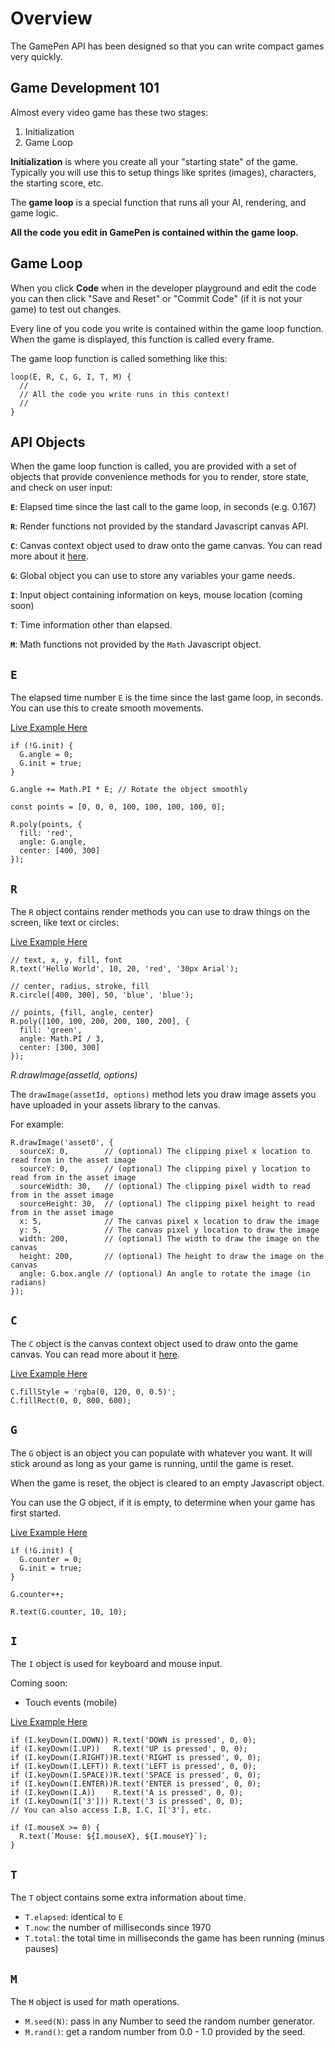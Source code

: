 # Overview

The GamePen API has been designed so that you can write compact games very quickly.

## Game Development 101

Almost every video game has these two stages:

1. Initialization
2. Game Loop

**Initialization** is where you create all your "starting state" of the game. Typically you will use this to setup things like
sprites (images), characters, the starting score, etc.

The **game loop** is a special function that runs all your AI, rendering, and game logic.

**All the code you edit in GamePen is contained within the game loop.**

## Game Loop

When you click **Code** when in the developer playground and edit the code you can then click "Save and Reset" or "Commit Code" (if it is not your game) to
test out changes.

Every line of you code you write is contained within the game loop function. When the game is displayed, this
function is called every frame.

The game loop function is called something like this:

```
loop(E, R, C, G, I, T, M) {
  //
  // All the code you write runs in this context!
  //
}
```

## API Objects

When the game loop function is called, you are provided with a set of objects that provide convenience methods
for you to render, store state, and check on user input:

**`E`**: Elapsed time since the last call to the game loop, in seconds (e.g. 0.167)

**`R`**: Render functions not provided by the standard Javascript canvas API.

**`C`**: Canvas context object used to draw onto the game canvas. You can read more about it [here](https://developer.mozilla.org/en-US/docs/Web/API/CanvasRenderingContext2D).

**`G`**: Global object you can use to store any variables your game needs.

**`I`**: Input object containing information on keys, mouse location (coming soon)

**`T`**: Time information other than elapsed.

**`M`**: Math functions not provided by the `Math` Javascript object.

## `E`

The elapsed time number `E` is the time since the last game loop, in seconds. You can use this to create smooth movements.

[Live Example Here](http://www.gamepen.io/games/playground/5b0eee1c0268512aee299516)

```
if (!G.init) {
  G.angle = 0;
  G.init = true;
}

G.angle += Math.PI * E; // Rotate the object smoothly

const points = [0, 0, 0, 100, 100, 100, 100, 0];

R.poly(points, {
  fill: 'red',
  angle: G.angle,
  center: [400, 300]
});
```

## `R`

The `R` object contains render methods you can use to draw things on the screen, like text or circles:

[Live Example Here](http://www.gamepen.io/games/playground/5b0ef4d90268512aee299518)

```
// text, x, y, fill, font
R.text('Hello World', 10, 20, 'red', '30px Arial');

// center, radius, stroke, fill
R.circle([400, 300], 50, 'blue', 'blue');

// points, {fill, angle, center}
R.poly([100, 100, 200, 200, 100, 200], {
  fill: 'green',
  angle: Math.PI / 3,
  center: [300, 300]
});
```

*R.drawImage(assetId, options)*

The `drawImage(assetId, options)` method lets you draw image assets you have uploaded in your assets library to the canvas.

For example:

    R.drawImage('asset0', {
      sourceX: 0,        // (optional) The clipping pixel x location to read from in the asset image
      sourceY: 0,        // (optional) The clipping pixel y location to read from in the asset image
      sourceWidth: 30,   // (optional) The clipping pixel width to read from in the asset image
      sourceHeight: 30,  // (optional) The clipping pixel height to read from in the asset image
      x: 5,              // The canvas pixel x location to draw the image
      y: 5,              // The canvas pixel y location to draw the image
      width: 200,        // (optional) The width to draw the image on the canvas
      height: 200,       // (optional) The height to draw the image on the canvas
      angle: G.box.angle // (optional) An angle to rotate the image (in radians)
    });

## `C`

The `C` object is the canvas context object used to draw onto the game canvas. You can read more about it [here](https://developer.mozilla.org/en-US/docs/Web/API/CanvasRenderingContext2D).

[Live Example Here](http://www.gamepen.io/games/playground/5b0ef6080268512aee299519)

```
C.fillStyle = 'rgba(0, 120, 0, 0.5)';
C.fillRect(0, 0, 800, 600);
```

## `G`

The `G` object is an object you can populate with whatever you want. It will stick around as long as your game is running, until the game is reset.

When the game is reset, the object is cleared to an empty Javascript object.

You can use the G object, if it is empty, to determine when your game has first started.

[Live Example Here](http://www.gamepen.io/games/playground/5b0ef6760268512aee29951a)

```
if (!G.init) {
  G.counter = 0;
  G.init = true;
}

G.counter++;

R.text(G.counter, 10, 10);
```

## `I`

The `I` object is used for keyboard and mouse input.

Coming soon:

* Touch events (mobile)

[Live Example Here](http://www.gamepen.io/games/playground/5b0ef6f80268512aee29951b)

```
if (I.keyDown(I.DOWN)) R.text('DOWN is pressed', 0, 0);
if (I.keyDown(I.UP))   R.text('UP is pressed', 0, 0);
if (I.keyDown(I.RIGHT))R.text('RIGHT is pressed', 0, 0);
if (I.keyDown(I.LEFT)) R.text('LEFT is pressed', 0, 0);
if (I.keyDown(I.SPACE))R.text('SPACE is pressed', 0, 0);
if (I.keyDown(I.ENTER))R.text('ENTER is pressed', 0, 0);
if (I.keyDown(I.A))    R.text('A is pressed', 0, 0);
if (I.keyDown(I['3'])) R.text('3 is pressed', 0, 0);
// You can also access I.B, I.C, I['3'], etc.

if (I.mouseX >= 0) {
  R.text(`Mouse: ${I.mouseX}, ${I.mouseY}`);
}

```

## `T`

The `T` object contains some extra information about time.

* `T.elapsed`: identical to `E`
* `T.now`: the number of milliseconds since 1970
* `T.total`: the total time in milliseconds the game has been running (minus pauses)

## `M`

The `M` object is used for math operations.

* `M.seed(N)`: pass in any Number to seed the random number generator.
* `M.rand()`: get a random number from 0.0 - 1.0 provided by the seed.

